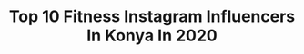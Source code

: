 ---
title: Top 10 Fitness Instagram Influencers In Konya In 2020
description: >-
  Find top fitness Instagram influencers in Konya in 2020. Most popular hashtags: #fitness #istanbul #fitnessmotivation #konya.
platform: Instagram
hits: 5
text_top: See the best Instagram influencers on inBeat.
text_bottom: Our database holds 5 Instagram influencers like this in Konya, Turkey for you to collaborate.
profiles:
  - username: "yakanspor"
    fullname: >-
      YAKAN SPOR 👣
    bio: >-
      Yurt Dışı Orginal ÜrünleR ♻️ K A P I D A Ö D E M E 🔘 YASAL ALIŞ VERİŞ 🔰 KREDİ KARTI VE NAKİT 👍 WP : 0543 953 3272 📞 📦ŞEFAFKARGO📦 🔳İLETİŞİM🔳
    location: "Turkey"
    followers: 31988
    engagement: 45
    commentsToLikes: 0.033220
    id: ck8t8s37elkyu0j783ne3g43y
    verified: false
    hashtags: ""
  - username: "mustiyldz07"
    fullname: >-
      Mustiii
    bio: >-
      🦍🦋☘️☺️ SAMİMİYET..! 👀😌 pesnê xwe bide, pesnê min bide😍🤲🐍🦍
    location: "Turkey"
    followers: 33497
    engagement: 584
    commentsToLikes: 0.020825
    id: ckap56uzgafx70i78y5njmfaz
    verified: false
    hashtags: "#marmaris, #photo, #gymgirl, #du"
  - username: "xphalitxp"
    fullname: >-
      Temizkan_halidd
    bio: >-
      ♥ GÜMÜŞHANE ÜNİVERSİTESİ ♥ PROFİLİME HOŞ GELDİN / ♥İŞ BİRLİĞİ İÇİN DM ♥ HATAY'IN EFSANESİ ♥ HATAY/ANTAKYA ♥️
    location: "Turkey"
    followers: 10140
    engagement: 406
    commentsToLikes: 0.098382
    id: ckapb2imgybv80i789vnokj18
    verified: false
    hashtags: "#dog, #kids, #instalike, #bestoftheday"
  - username: "adnankoc"
    fullname: >-
      Adnan KOÇ
    bio: >-
      Actor & singer Avrupa menajerim; Bülent ALKAN +49 172 1820745 İletişim danışmanı; Suat ÜNAL 0555 100 34 26
    location: "Turkey"
    followers: 62685
    engagement: 268
    commentsToLikes: 0.043645
    id: ck14hkklpas600i19kile6zvb
    verified: true
    hashtags: "#sahne, #fasil, #eglence, #muzik"
  - username: "aliozturk_official"
    fullname: >-
      A L İ  Ö Z T Ü R K
    bio: >-
      Düğün Nişan vb etkinlikleriniz için DM yoluyla ulaşabilirsiniz
    location: "Turkey"
    followers: 10706
    engagement: 1555
    commentsToLikes: 0.086340
    id: ck9wfo11lppdp0j78pxyu8j38
    verified: false
    hashtags: "#bagcilar, #bitlis, #erzurum, #rusya"
  - username: "agirsaglam_fitness"
    fullname: >-
      AĞIRSAĞLAM
    bio: >-
      Daha güçlü ol, daha iyi görün! Amacım Fitness’a bilimsel yaklaşarak tüm 🇹🇷 Türkiye’yi #ağırsağlam yapmak! Koçluk, program ve mağaza ürünleri için:
    location: "Turkey"
    followers: 126541
    engagement: 713
    commentsToLikes: 0.037042
    id: ck6typgl253jp0j71sauzl4ld
    verified: false
    hashtags: "#squat, #crossfit, #fitturkiye, #fitness"
  - username: "sofe_bayaty"
    fullname: >-
      sofe Albayaty
    bio: >-
      ‏🇮🇶Wrestling champion Iraq🥊 ‏Fitness🏋🏻‍♀️💪🏻 SC:sofe0001👻 ‏Practical makeup💄 Age.25 I live in Turkey🇹🇷
    location: "Turkey"
    followers: 23807
    engagement: 595
    commentsToLikes: 0.225527
    id: ckf5mjamou25e0j23iugsnz49
    verified: false
    hashtags: "#iraq, #entrepreneurlife, #basra, #iraqi"
  - username: "ezgi.dogann"
    fullname: >-
      Ezgi Doğan
    bio: >-
      ’17Ankara bikini fitness champ🥇🏆 Erciyes University #influencer 📩reklam ve işbirliği için; contact: @mertyenice sponsored by @royaldermsosyal
    location: "Turkey"
    followers: 26131
    engagement: 1204
    commentsToLikes: 0.070191
    id: ckaoykjswhv4c0i78hxx84fhx
    verified: false
    hashtags: "#karadeniz, #night, #girlstravel, #workout"
  - username: "iambasel"
    fullname: >-
      BASEL ALAHMAD | باسل الأحمد
    bio: >-
      📍TURKEY 🇹🇷 • Menswear | Lifestyle • Architect | Fitness 📩 arch.basel994@gmail.com My work @echo__design
    location: "Turkey"
    followers: 18529
    engagement: 468
    commentsToLikes: 0.191164
    id: ck13brx30wvnc0i19z6c0wcdx
    verified: false
    hashtags: "#menwithstreetstyle, #casuallook, #menwithstyle, #architects"
  - username: "ligidollha.official"
    fullname: >-
      LIGI DOLLHA🐆
    bio: >-
      Public figure 🎥Tv8 Acun Medya Influencer Fitness Model
    location: "Turkey"
    followers: 196741
    engagement: 605
    commentsToLikes: 0.012366
    id: ckap0ll6bqu700i78qu9phvpi
    verified: false
    hashtags: ""
---